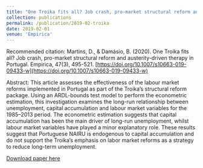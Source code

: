 ```yaml
---
title: "One Troika fits all? Job crash, pro-market structural reform and austerity-driven therapy in Portugal"
collection: publications
permalink: /publication/2019-02-troika
date: 2019-02-01
venue: 'Empirica'
---
```


Recommended citation: Martins, D., & Damásio, B. (2020). One Troika fits all? Job crash, pro-market structural reform and austerity-driven therapy in Portugal. Empirica, 47(3), 495-521. [https://doi.org/10.1007/s10663-019-09433-w](https://doi.org/10.1007/s10663-019-09433-w)


Abstract: This article assesses the effectiveness of the labour market reforms implemented in Portugal as part of the Troika’s structural reform package. Using an ARDL-bounds test model to perform the econometric estimation, this investigation examines the long-run relationship between unemployment, capital accumulation and labour market variables for the 1985–2013 period. The econometric estimation suggests that capital accumulation has been the main driver of long-run unemployment, whilst labour market variables have played a minor explanatory role. These results suggest that Portuguese NAIRU is endogenous to capital accumulation and do not support the Troika’s emphasis on labor market reforms as a strategy to reduce long-term unemployment.


[Download paper here](http://damasiob.github.io/files/2019-02-troika.pdf)


